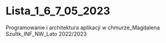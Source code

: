 # Lista_1_6_7_05_2023
Programowanie i architektura aplikacji w chmurze_Magdalena Szultk_INF_NW_Lato 2022/2023
